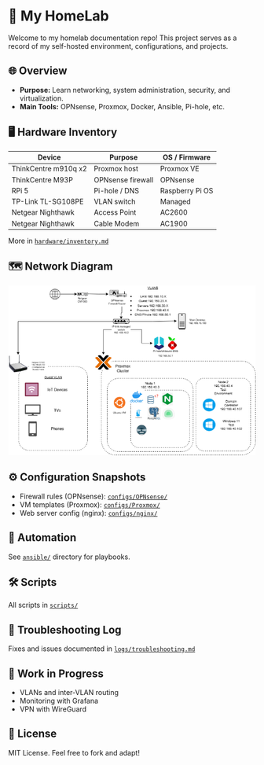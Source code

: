# 🧪 My HomeLab

Welcome to my homelab documentation repo! This project serves as a record of my self-hosted environment, configurations, and projects.

## 🌐 Overview

- **Purpose:** Learn networking, system administration, security, and virtualization.
- **Main Tools:** OPNsense, Proxmox, Docker, Ansible, Pi-hole, etc.

## 🖥️ Hardware Inventory

| Device            | Purpose           | OS / Firmware   |
|-------------------|-------------------|-----------------|
| ThinkCentre m910q x2 | Proxmox host      | Proxmox VE      |
| ThinkCentre M93P  | OPNsense firewall | OPNsense        |
| RPi 5             | Pi-hole / DNS     | Raspberry Pi OS |
| TP-Link TL-SG108PE  | VLAN switch       | Managed         |
| Netgear Nighthawk | Access Point | AC2600 |
| Netgear Nighthawk | Cable Modem | AC1900 |

More in [`hardware/inventory.md`](hardware/inventory.md)

## 🗺️ Network Diagram

![Network Diagram](diagrams/homelab-diagram.png)

## ⚙️ Configuration Snapshots

- Firewall rules (OPNsense): [`configs/OPNsense/`](configs/OPNsense/)
- VM templates (Proxmox): [`configs/Proxmox/`](configs/Proxmox/)
- Web server config (nginx): [`configs/nginx/`](configs/nginx/)

## 🤖 Automation

See [`ansible/`](ansible/) directory for playbooks.

## 🛠️ Scripts

All scripts in [`scripts/`](scripts/)

## 🐞 Troubleshooting Log

Fixes and issues documented in [`logs/troubleshooting.md`](logs/troubleshooting.md)

## 🚧 Work in Progress

- VLANs and inter-VLAN routing
- Monitoring with Grafana
- VPN with WireGuard

## 📜 License

MIT License. Feel free to fork and adapt!
